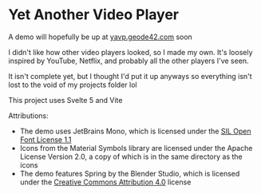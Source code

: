 # Yet Another Video Player

A demo will hopefully be up at [yavp.geode42.com](https://yavp.geode42.com) soon

I didn't like how other video players looked, so I made my own. It's loosely inspired by YouTube, Netflix, and probably all the other players I've seen.

It isn't complete yet, but I thought I'd put it up anyways so everything isn't lost to the void of my projects folder lol

This project uses Svelte 5 and Vite

Attributions:
- The demo uses JetBrains Mono, which is licensed under the [SIL Open Font License 1.1](https://openfontlicense.org/open-font-license-official-text/)
- Icons from the Material Symbols library are licensed under the Apache License Version 2.0, a copy of which is in the same directory as the icons
- The demo features Spring by the Blender Studio, which is licensed under the [Creative Commons Attribution 4.0](https://creativecommons.org/licenses/by/4.0/) license
